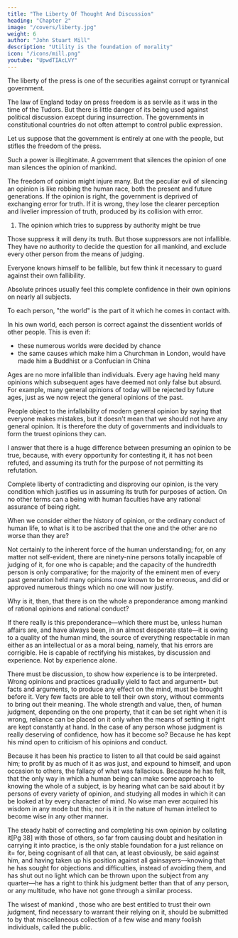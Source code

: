 ```yaml
---
title: "The Liberty Of Thought And Discussion"
heading: "Chapter 2"
image: "/covers/liberty.jpg"
weight: 6
author: "John Stuart Mill"
description: "Utility is the foundation of morality"
icon: "/icons/mill.png"
youtube: "UpwdTIAcLVY"
---
```



The liberty of the press is one of the securities against corrupt or tyrannical government.

<!-- No argument, we may suppose, can now be needed, against permitting a legislature or an executive, not identified in interest with the people, to prescribe opinions to them, and determine what doctrines or what arguments they shall be allowed to hear. 

This aspect of the question, besides, has been so often and so triumphantly enforced by preceding writers, that it need not be specially insisted on in this place.  -->

The law of England today on press freedom is as servile as it was in the time of the Tudors. But there is little danger of its being used against political discussion except during insurrection.  <!--  drives ministers and[Pg 29] judges from their propriety;[6] and, speaking generally, it is not, in  --> The governments in constitutional countries do not <!--  to be apprehended that the government, whether completely responsible to the people or not, will --> often attempt to control public expression<!--  of opinion, except when in doing so it makes itself the organ of the general intolerance of the public -->.

Let us suppose that the government is entirely at one with the people, but stifles the freedom of the press. 

Such a power is illegitimate. <!-- The best --> A government that silences the opinion of one man silences the opinion of mankind. 

<!-- , and never thinks of exerting any power of coercion unless in agreement with what it conceives to be their voice. But I deny the right of the people to exercise such coercion, either by themselves or by their government.  -->



<!-- no more title to it than the worst. It is as noxious, or more noxious, when exerted in accordance with public opinion, than when in or opposition to it. If all mankind minus one, were of one opinion, and only one person were of the contrary opinion, mankind would be no more justified in silencing that one person, than he, if he had the power, would be justified in silencing mankind.  -->

<!-- Were an opinion a personal possession of no value except to the owner;  -->

The freedom of opinion might injure many. <!-- if to be obstructed in the enjoyment of it were simply a private injury, it would make some difference whether the injury was inflicted only on a few persons or on[Pg 31] many.  -->But the peculiar evil of silencing an opinion is like robbing the human race, both the present and future generations. <!-- ; posterity as well as the existing generation; those who dissent from the opinion, still more than those who hold it. --> If the opinion is right, the government is deprived of exchanging error for truth. If it is  wrong, they lose <!-- , what is almost as great a benefit, --> the clearer perception and livelier impression of truth, produced by its collision with error.

<!-- It is necessary to consider separately these two hypotheses, each of which has a distinct branch of the argument corresponding to it. We can never be sure that the opinion we are endeavouring to stifle is a false opinion; and if we were sure, stifling it would be an evil still. -->

1. The opinion which tries to suppress by authority might be true

Those suppress it will deny its truth. But those suppressors are not infallible. They have no authority to decide the question for all mankind, and exclude every other person from the means of judging. <!-- To refuse a hearing to an opinion, because they are sure that it is false, is to assume that their certainty is the same thing as absolute certainty. All silencing of discussion is an assumption of infallibility. Its condemnation may be allowed to rest on this common argument, not the worse for being common. -->

<!-- Unfortunately for the good sense of mankind, the fact of their fallibility is far from carrying the weight in their practical judgment, which is always allowed to it in theory; for while  -->

Everyone knows himself to be fallible, but few think it necessary to guard against their own fallibility. <!-- , or admit the supposition that any opinion, of which they feel very certain, may be one of the examples of the error to which they acknowledge themselves to be liable.  -->

Absolute princes <!-- , or others who are accustomed to unlimited deference, --> usually feel this complete confidence in their own opinions on nearly all subjects. <!-- People more happily situated, who sometimes hear their opinions disputed, and are not wholly unused to be set right when they are wrong, place the same unbounded reliance only on such of their opinions as are shared by all who surround them, or to whom they habitually defer= for in proportion to a man's want of confidence in his own solitary judgment, does he usually repose, with implicit trust, on the infallibility of "the world" in general. --> 


To each person, "the world" is the part of it which he comes in contact with. 

<!-- ; his party, his sect, his church, his class of society= the man may be called, by comparison, almost liberal and large-minded to whom it means anything so comprehensive as his own country or his own age. Nor is his faith in this collective authority at all shaken by his being aware that other ages, countries, sects, churches, classes, and parties have thought, and even now think, the exact reverse. 
 -->

In his own world, each person is correct <!-- is He devolves on his own world the responsibility of being in the right --> against the dissentient worlds of other people. This is even if:
- these numerous worlds were decided by chance
- the same causes which make him a Churchman in London, would have made him a Buddhist or a Confucian in China

<!-- It never troubles him that mere accident has decided which of these numerous worlds is the object of his reliance, and that the . -->

Ages are no more infallible than individuals. Every age having held many opinions which subsequent ages have deemed not only false but absurd. For example, many general opinions of today will be rejected by future ages, just as we now reject the general opinions of the past.  <!-- as it is that many, once general, are rejected by the present. -->


People object to the infallability of modern general opinion by saying that everyone makes mistakes, but it doesn't mean that we should not have any general opinion. It is therefore the duty of governments and individuals to form the truest opinions they can. 

<!-- The objection likely to be made to this argument, would probably take some such form as the following. There is no greater assumption of infallibility in forbidding the propagation of[Pg 34] error, than in any other thing which is done by public authority on its own judgment and responsibility. 

Judgment is given to men that they may use it. Because it may be used erroneously, are men to be told that they ought not to use it at all? --> 

<!-- To prohibit what they think pernicious, is not claiming exemption from error, but fulfilling the duty incumbent on them, although fallible, of acting on their conscientious conviction. If we were never to act on our opinions, because those opinions may be wrong, we should leave all our interests uncared for, and all our duties unperformed. An objection which applies to all conduct, can be no valid objection to any conduct in particular.  -->


<!-- ; to form them carefully, and never impose them upon others unless they are quite sure of being right. But when they are sure (such reasoners may say), it is not conscientiousness but cowardice to shrink from acting on their opinions, and allow doctrines which they honestly think dangerous to the welfare of mankind, either in this life or in another, to be scattered abroad without restraint, because other people, in less enlightened times, have persecuted opinions now believed to be true. Let us take[Pg 35] care, it may be said, not to make the same mistake= but governments and nations have made mistakes in other things, which are not denied to be fit subjects for the exercise of authority= they have laid on bad taxes, made unjust wars. Ought we therefore to lay on no taxes, and, under whatever provocation, make no wars? Men, and governments, must act to the best of their ability. There is no such thing as absolute certainty, but there is assurance sufficient for the purposes of human life. We may, and must, assume our opinion to be true for the guidance of our own conduct= and it is assuming no more when we forbid bad men to pervert society by the propagation of opinions which we regard as false and pernicious. -->

I answer that there is a huge difference between presuming an opinion to be true, because, with every opportunity for contesting it, it has not been refuted, and assuming its truth for the purpose of not permitting its refutation. 

Complete liberty of contradicting and disproving our opinion, is the very condition which justifies us in assuming its truth for purposes of action. On no other terms can a being with human faculties have any rational assurance of being right.

When we consider either the history of opinion, or the ordinary conduct of human life, to what is it to be ascribed that the one and the other are no worse than they are? 

Not certainly to the inherent force of the human understanding; for, on any matter not self-evident, there are ninety-nine persons totally incapable of judging of it, for one who is capable; and the capacity of the hundredth person is only comparative; for the majority of the eminent men of every past generation held many opinions now known to be erroneous, and did or approved numerous things which no one will now justify. 

Why is it, then, that there is on the whole a preponderance among mankind of rational opinions and rational conduct? 

If there really is this preponderance—which there must be, unless human affairs are, and have always been, in an almost desperate state—it is owing to a quality of the human mind, the source of everything respectable in man either as an intellectual or as a moral being, namely, that his errors are corrigible. He is capable of rectifying his mistakes, by discussion and experience. Not by experience alone. 

There must be discussion, to show how experience is to be interpreted. Wrong opinions and practices gradually yield to fact and argument= but facts and arguments, to produce any effect on the mind, must be brought before it. Very few facts are able to tell their own story, without comments to bring out their meaning. The whole strength and value, then, of human judgment, depending on the one property, that it can be set right when it is wrong, reliance can be placed on it only when the means of setting it right are kept constantly at hand. In the case of any person whose judgment is really deserving of confidence, how has it become so? Because he has kept his mind open to criticism of his opinions and conduct. 

Because it has been his practice to listen to all that could be said against him; to profit by as much of it as was just, and expound to himself, and upon occasion to others, the fallacy of what was fallacious. Because he has felt, that the only way in which a human being can make some approach to knowing the whole of a subject, is by hearing what can be said about it by persons of every variety of opinion, and studying all modes in which it can be looked at by every character of mind. No wise man ever acquired his wisdom in any mode but this; nor is it in the nature of human intellect to become wise in any other manner. 

The steady habit of correcting and completing his own opinion by collating it[Pg 38] with those of others, so far from causing doubt and hesitation in carrying it into practice, is the only stable foundation for a just reliance on it= for, being cognisant of all that can, at least obviously, be said against him, and having taken up his position against all gainsayers—knowing that he has sought for objections and difficulties, instead of avoiding them, and has shut out no light which can be thrown upon the subject from any quarter—he has a right to think his judgment better than that of any person, or any multitude, who have not gone through a similar process.

<!-- It is not too much to require that what --> The wisest of mankind , those who are best entitled to trust their own judgment, find necessary to warrant their relying on it, should be submitted to by that miscellaneous collection of a few wise and many foolish individuals, called the public. 
